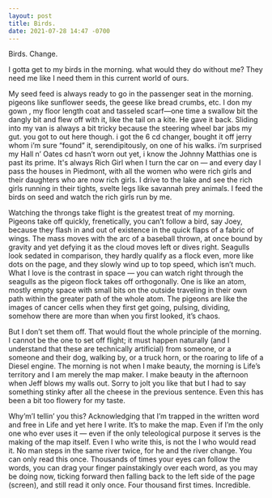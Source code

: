 ```yaml
---
layout: post
title: Birds.
date: 2021-07-28 14:47 -0700
---
```

Birds. Change.

I gotta get to my birds in the morning. what would they do without me? They need me like I need them in this current world of ours.

My seed feed is always ready to go in the passenger seat in the morning. pigeons like sunflower seeds, the geese like bread crumbs, etc. I don my gown , my floor length coat and tasseled scarf—one time a swallow bit the dangly bit and flew off with it, like the tail on a kite. He gave it back. Sliding into my van is always a bit tricky because the steering wheel bar jabs my gut. you got to out here though. i got the 6 cd changer, bought it off jerry whom i’m sure “found” it, serendipitously, on one of his walks. i’m surprised my Hall n’ Oates cd hasn’t worn out yet, i know the Johnny Matthias one is past its prime. It's always Rich Girl when I turn the car on — and every day I pass the houses in Piedmont, with all the women who were rich girls and their daughters who are now rich girls. I drive to the lake and see the rich girls running in their tights, svelte legs like savannah prey animals. I feed the birds on seed and watch the rich girls run by me. 

Watching the throngs take flight is the greatest treat of my morning. Pigeons take off quickly, frenetically, you can’t follow a bird, say Joey, because they flash in and out of existence in the quick flaps of a fabric of wings. The mass moves with the arc of a baseball thrown, at once bound by gravity and yet defying it as the cloud moves left or dives right. Seagulls look sedated in comparison, they hardly qualify as a flock even, more like dots on the page, and they slowly wind up to top speed, which isn’t much. What I love is the contrast in space — you can watch right through the seagulls as the pigeon flock takes off orthogonally. One is like an atom, mostly empty space with small bits on the outside traveling in their own path within the greater path of the whole atom. The pigeons are like the images of cancer cells when they first get going, pulsing, dividing, somehow there are more than when you first looked, it’s chaos. 

But I don’t set them off. That would flout the whole principle of the morning. I cannot be the one to set off flight; it must happen naturally (and I understand that these are technically artificial) from someone, or a someone and their dog, walking by, or a truck horn, or the roaring to life of a Diesel engine. The morning is not when I make beauty, the morning is Life’s territory and I am merely the map maker. I make beauty in the afternoon when Jeff blows my walls out. Sorry to jolt you like that but I had to say something stinky after all the cheese in the previous sentence. Even this has been a bit too flowery for my taste. 

Why’m’I tellin’ you this? Acknowledging that I’m trapped in the written word and free in Life and yet here I write. It’s to make the map. Even if I’m the only one who ever uses it — even if the only teleological purpose it serves is the making of the map itself. Even I who write this, is not the I who would read it. No man steps in the same river twice, for he and the river change. You can only read this once. Thousands of times your eyes can follow the words, you can drag your finger painstakingly over each word, as you may be doing now, ticking forward then falling back to the left side of the page (screen), and still read it only once. Four thousand first times. Incredible. 

